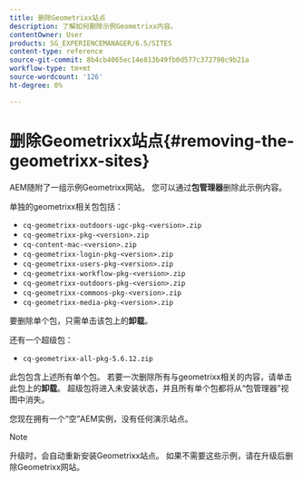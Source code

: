 ```yaml
---
title: 删除Geometrixx站点
description: 了解如何删除示例Geometrixx内容。
contentOwner: User
products: SG_EXPERIENCEMANAGER/6.5/SITES
content-type: reference
source-git-commit: 8b4cb4065ec14e813b49fb0d577c372790c9b21a
workflow-type: tm+mt
source-wordcount: '126'
ht-degree: 0%

---
```



# 删除Geometrixx站点{#removing-the-geometrixx-sites}

AEM随附了一组示例Geometrixx网站。 您可以通过&#x200B;**包管理器**&#x200B;删除此示例内容。

单独的geometrixx相关包包括：

* `cq-geometrixx-outdoors-ugc-pkg-<version>.zip`
* `cq-geometrixx-pkg-<version>.zip`
* `cq-content-mac-<version>.zip`
* `cq-geometrixx-login-pkg-<version>.zip`
* `cq-geometrixx-users-pkg-<version>.zip`
* `cq-geometrixx-workflow-pkg-<version>.zip`
* `cq-geometrixx-outdoors-pkg-<version>.zip`
* `cq-geometrixx-commons-pkg-<version>.zip`
* `cq-geometrixx-media-pkg-<version>.zip`

要删除单个包，只需单击该包上的&#x200B;**卸载**。

还有一个超级包：

* `cq-geometrixx-all-pkg-5.6.12.zip`

此包包含上述所有单个包。 若要一次删除所有与geometrixx相关的内容，请单击此包上的&#x200B;**卸载**。 超级包将进入未安装状态，并且所有单个包都将从“包管理器”视图中消失。

您现在拥有一个“空”AEM实例，没有任何演示站点。

>[!NOTE]
>
>升级时，会自动重新安装Geometrixx站点。 如果不需要这些示例，请在升级后删除Geometrixx网站。

